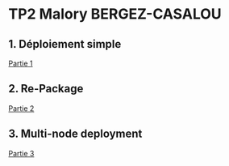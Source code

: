 # TP2 Malory BERGEZ-CASALOU

## 1. Déploiement simple

[Partie 1](vagrant/tp2/part1)

## 2. Re-Package

[Partie 2](vagrant/tp2/part2)

## 3. Multi-node deployment

[Partie 3](vagrant/tp2/part3)

